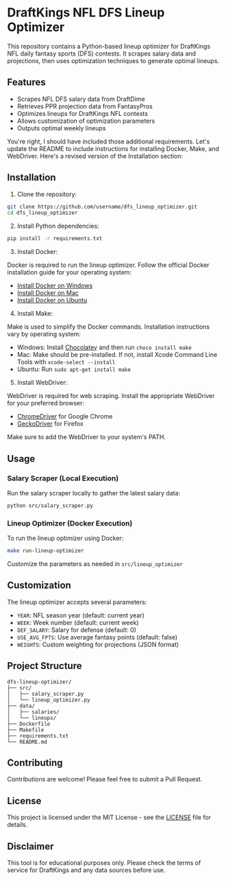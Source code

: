 # DraftKings NFL DFS Lineup Optimizer

This repository contains a Python-based lineup optimizer for DraftKings NFL daily fantasy sports (DFS) contests. It scrapes salary data and projections, then uses optimization techniques to generate optimal lineups.

## Features

- Scrapes NFL DFS salary data from DraftDime
- Retrieves PPR projection data from FantasyPros  
- Optimizes lineups for DraftKings NFL contests
- Allows customization of optimization parameters
- Outputs optimal weekly lineups

You're right, I should have included those additional requirements. Let's update the README to include instructions for installing Docker, Make, and WebDriver. Here's a revised version of the Installation section:

## Installation

1. Clone the repository:

```bash
git clone https://github.com/username/dfs_lineup_optimizer.git
cd dfs_lineup_optimizer
```

2. Install Python dependencies:

```bash
pip install -r requirements.txt
```

3. Install Docker:

Docker is required to run the lineup optimizer. Follow the official Docker installation guide for your operating system:
- [Install Docker on Windows](https://docs.docker.com/desktop/install/windows-install/)
- [Install Docker on Mac](https://docs.docker.com/desktop/install/mac-install/)
- [Install Docker on Ubuntu](https://docs.docker.com/engine/install/ubuntu/)

4. Install Make:

Make is used to simplify the Docker commands. Installation instructions vary by operating system:
- Windows: Install [Chocolatey](https://chocolatey.org/install) and then run `choco install make`
- Mac: Make should be pre-installed. If not, install Xcode Command Line Tools with `xcode-select --install`
- Ubuntu: Run `sudo apt-get install make`

5. Install WebDriver:

WebDriver is required for web scraping. Install the appropriate WebDriver for your preferred browser:
- [ChromeDriver](https://sites.google.com/a/chromium.org/chromedriver/downloads) for Google Chrome
- [GeckoDriver](https://github.com/mozilla/geckodriver/releases) for Firefox

Make sure to add the WebDriver to your system's PATH.

## Usage

### Salary Scraper (Local Execution)

Run the salary scraper locally to gather the latest salary data:

```bash
python src/salary_scraper.py
```

### Lineup Optimizer (Docker Execution)

To run the lineup optimizer using Docker:

```bash
make run-lineup-optimizer
```

Customize the parameters as needed in `src/lineup_optimizer`

## Customization

The lineup optimizer accepts several parameters:

- `YEAR`: NFL season year (default: current year)
- `WEEK`: Week number (default: current week) 
- `DEF_SALARY`: Salary for defense (default: 0)
- `USE_AVG_FPTS`: Use average fantasy points (default: false)
- `WEIGHTS`: Custom weighting for projections (JSON format)

## Project Structure

```
dfs-lineup-optimizer/
├── src/
│   ├── salary_scraper.py
│   └── lineup_optimizer.py
├── data/
│   ├── salaries/
│   └── lineups/
├── Dockerfile
├── Makefile
├── requirements.txt
└── README.md
```

## Contributing

Contributions are welcome! Please feel free to submit a Pull Request.

## License

This project is licensed under the MIT License - see the [LICENSE](LICENSE) file for details.

## Disclaimer

This tool is for educational purposes only. Please check the terms of service for DraftKings and any data sources before use.
